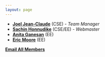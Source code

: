 ```yaml
---
layout: page
---
```

* **[Joel Jean-Claude](mailto:jjeancla@student.umass.edu?subject=[SDP])** (CSE) - *Team Manager*
* **[Sachin Honnudike](mailto:shonnudi@student.umass.edu?subject=[SDP])** (CSE/EE) - *Webmaster*
* **[Anita Ganesan](mailto:aganesan@student.umass.edu?subject=[SDP])** (EE)
* **[Eric Moore](mailto:eomoore@student.umass.edu?subject=[SDP])** (EE)

**[Email All Members](mailto:jjeancla@student.umass.edu,shonnudi@student.umass.edu,aganesan@student.umass.edu,eomoore@student.umass.edu?subject=[SDP])**
